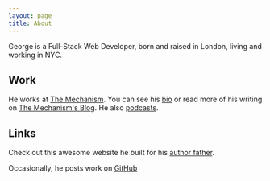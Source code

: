 ```yaml
---
layout: page
title: About
---
```


George is a Full-Stack Web Developer, born and raised in London, living and working in NYC.

## Work

He works at [The Mechanism](http://www.themechanism.com "The Mechanism"). You can see his [bio](http://www.themechanism.com/agency/team/georgebrassey "George Brassey's Bio") or read more of his writing on [The Mechanism's Blog](http://www.themechanism.com/voice/author/georgebrassey/ "George Brassey's Writing at The Mechanism"). He also [podcasts](http://www.themechanism.com/voice/category/the-mechcast/ "The Mechcast").

## Links

Check out this awesome website he built for his [author father](http://www.richardbrassey.com "Richard Brassey").

Occasionally, he posts work on [GitHub](http://github.com/gbrassey "gbrassey on GitHub")
